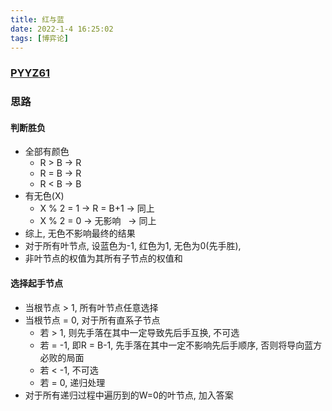 ```yaml
---
title: 红与蓝
date: 2022-1-4 16:25:02
tags: [博弈论]
---
```


### [PYYZ61](http://172.3.10.101/problem/61)

### 思路
#### 判断胜负
* 全部有颜色
	* R > B -> R
	* R = B -> R
	* R < B -> B
* 有无色(X)
	* X % 2 = 1 -> R = B+1 -> 同上
	* X % 2 = 0 -> 无影响 $~$ -> 同上
* 综上, 无色不影响最终的结果
* 对于所有叶节点, 设蓝色为-1, 红色为1, 无色为0(先手胜), 
* 非叶节点的权值为其所有子节点的权值和

#### 选择起手节点
* 当根节点 > 1, 所有叶节点任意选择
* 当根节点 = 0, 对于所有直系子节点
	* 若 > 1, 则先手落在其中一定导致先后手互换, 不可选
	* 若 = -1, 即R = B-1, 先手落在其中一定不影响先后手顺序, 否则将导向蓝方必败的局面
	* 若 < -1, 不可选
	* 若 = 0, 递归处理
* 对于所有递归过程中遍历到的W=0的叶节点, 加入答案
